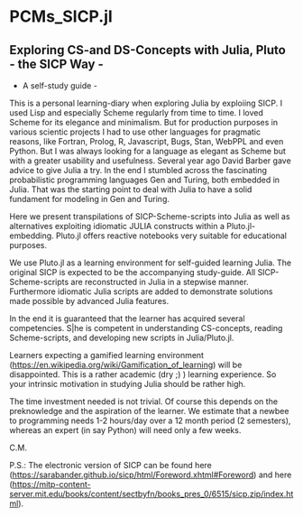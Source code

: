 # PCMs_SICP.jl
##  Exploring CS-and DS-Concepts with Julia, Pluto - the SICP Way -
- A self-study guide - 

This is a personal learning-diary when exploring Julia by exploiing SICP.  I used Lisp and especially Scheme regularly from time to time. I loved Scheme for its elegance and minimalism. But for production purposes in various scientic projects I had to use other languages for pragmatic reasons, like Fortran, Prolog, R, Javascript, Bugs, Stan, WebPPL and even Python. But I was always looking for a language as elegant as Scheme but with a greater usability and usefulness. Several year ago David Barber gave advice to give Julia a try. In the end I stumbled across the fascinating probabilistic programming languages Gen and Turing, both embedded in Julia. That was the starting point to deal with Julia to have a solid fundament for modeling in Gen and Turing.

Here we present transpilations of SICP-Scheme-scripts into Julia as well as alternatives exploiting idiomatic JULIA constructs within a Pluto.jl-embedding. Pluto.jl offers reactive notebooks very suitable for educational purposes. 

We use Pluto.jl as a learning environment for self-guided learning Julia. The original SICP is expected to be the accompanying study-guide. All SICP-Scheme-scripts are reconstructed in Julia in a stepwise manner. Furthermore idiomatic Julia scripts are added to demonstrate solutions made possible by advanced Julia features.

In the end it is guaranteed that the learner has acquired several competencies. S|he is competent in understanding CS-concepts, reading Scheme-scripts, and developing new scripts in Julia/Pluto.jl. 

Learners expecting a gamified learning environment (https://en.wikipedia.org/wiki/Gamification_of_learning) will be disappointed. This is a rather academic (dry ;) ) learning experience. So your intrinsic motivation in studying Julia should be rather high.

The time investment needed is not trivial. Of course this depends on the preknowledge and the aspiration of the learner. We estimate that a newbee to programming needs 1-2 hours/day over a 12 month period (2 semesters), whereas an expert (in say Python) will need only a few weeks.

C.M.

P.S.: The electronic version of SICP can be found here (https://sarabander.github.io/sicp/html/Foreword.xhtml#Foreword) and here (https://mitp-content-server.mit.edu/books/content/sectbyfn/books_pres_0/6515/sicp.zip/index.html).
